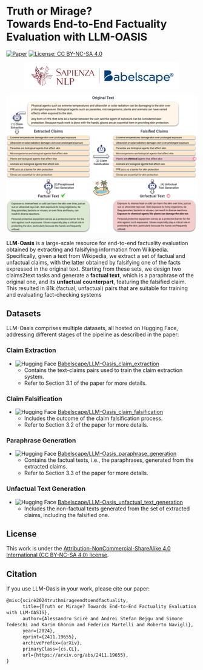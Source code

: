 # Truth or Mirage?<br>Towards End-to-End Factuality Evaluation with LLM-OASIS

[![Paper](http://img.shields.io/badge/ArXiv-B31B1B.svg)](https://arxiv.org/abs/2411.19655)
[![License: CC BY-NC-SA 4.0](https://img.shields.io/badge/License-CC%20BY--NC--SA%204.0-lightgrey.svg)](https://creativecommons.org/licenses/by-nc-sa/4.0/)

<div align='center'>
  <img src="https://github.com/Babelscape/FENICE/blob/master/Sapienza_Babelscape.png?raw=True" height="70">
</div>

![LLM-Oasis Overview](https://github.com/Babelscape/LLM-Oasis/blob/main/llm-oasis.png)

**LLM-Oasis** is a large-scale resource for end-to-end factuality evaluation
obtained by extracting and falsifying information from Wikipedia. 
Specifically, given a text from Wikipedia, we extract a set of factual and unfactual claims, with
the latter obtained by falsifying one of the facts expressed in the original text. Starting from
these sets, we design two claims2text tasks and generate a **factual text**, which is a paraphrase
of the original one, and its **unfactual counterpart**, featuring the falsified claim. This resulted in
81k ⟨factual, unfactual⟩ pairs that are suitable for training and evaluating fact-checking systems

## Datasets

LLM-Oasis comprises multiple datasets, all hosted on Hugging Face, addressing different stages of the pipeline as described in the paper:

### Claim Extraction

- <img src="https://huggingface.co/front/assets/huggingface_logo.svg" alt="Hugging Face" width="20" height="20"> [Babelscape/LLM-Oasis_claim_extraction](https://huggingface.co/datasets/Babelscape/LLM-Oasis_claim_extraction) 
  - Contains the text-claims pairs used to train the claim extraction system.
  - Refer to Section 3.1 of the paper for more details.

### Claim Falsification

- <img src="https://huggingface.co/front/assets/huggingface_logo.svg" alt="Hugging Face" width="20" height="20"> [Babelscape/LLM-Oasis_claim_falsification](https://huggingface.co/datasets/Babelscape/LLM-Oasis_claim_falsification)
  - Includes the outcome of the claim falsification process.
  - Refer to Section 3.2 of the paper for more details.

### Paraphrase Generation

- <img src="https://huggingface.co/front/assets/huggingface_logo.svg" alt="Hugging Face" width="20" height="20"> [Babelscape/LLM-Oasis_paraphrase_generation](https://huggingface.co/datasets/Babelscape/LLM-Oasis_paraphrase_generation)
  - Contains the factual texts, i.e., the paraphrases, generated from the extracted claims.
  - Refer to Section 3.3 of the paper for more details.

### Unfactual Text Generation

- <img src="https://huggingface.co/front/assets/huggingface_logo.svg" alt="Hugging Face" width="20" height="20"> [Babelscape/LLM-Oasis_unfactual_text_generation](https://huggingface.co/datasets/Babelscape/LLM-Oasis_unfactual_text_generation)
  - Includes the non-factual texts generated from the set of extracted claims, including the falsified one.


## License
This work is under the [Attribution-NonCommercial-ShareAlike 4.0 International (CC BY-NC-SA 4.0) license](https://creativecommons.org/licenses/by-nc-sa/4.0/).


## Citation

If you use LLM-Oasis in your work, please cite our paper:

```
@misc{scirè2024truthmirageendtoendfactuality,
      title={Truth or Mirage? Towards End-to-End Factuality Evaluation with LLM-OASIS}, 
      author={Alessandro Scirè and Andrei Stefan Bejgu and Simone Tedeschi and Karim Ghonim and Federico Martelli and Roberto Navigli},
      year={2024},
      eprint={2411.19655},
      archivePrefix={arXiv},
      primaryClass={cs.CL},
      url={https://arxiv.org/abs/2411.19655}, 
}
